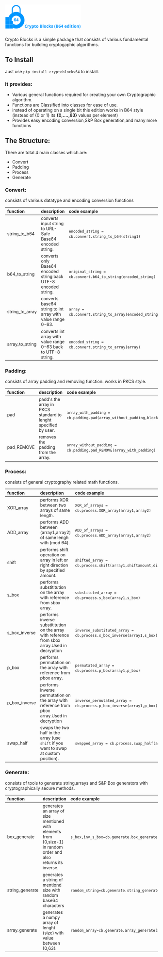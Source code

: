 # <img src="logo/CB64.svg" height=80>
Crypto Blocks is a simple package that consists of various fundamental functions for building cryptogaphic algorithms.

To Install
---
Just use `pip install cryptoblocks64` to install.

### It provides:

* Various general functions required for creating your own Cryptographic algorithm.
* Functions are Classified into classes for ease of use.
* instead of operating on a single bit this edition works in B64 style (instead of {0 or 1} its **{0,....,63}** values per element)
* Provides easy encoding conversion,S&P Box generation,and many more functions

## The Structure:

There are total 4 main classes which are:
* Convert
* Padding
* Process
* Generate

### **Convert:**
consists of various datatype and encoding conversion functions

| function | description | code example |
| :-- | :-- | :-- |
| string_to_b64 | converts input string to URL-Safe Base64 encoded string. |`encoded_string = cb.convert.string_to_b64(string1)` |
| b64_to_string |converts only Base64 encoded string back UTF-8 encoded string. |`original_string = cb.convert.b64_to_string(encoded_string)` |
| string_to_array | converts base64 string to int array with value range 0-63. | `array = cb.convert.string_to_array(encoded_string)` |
|array_to_string|converts int array with value range 0-63 back to UTF-8 string.|`encoded_string = cb.convert.string_to_array(array)`|

### **Padding:**
consists of array padding and removing function. works in PKCS style.

| function | description | code example |
| :-- | :-- | :-- |
|pad|padd's the array in PKCS standard to lenght specified by user.|`array_with_padding = cb.padding.pad(array_without_padding,block_size)`|
|pad_REMOVE|removes the padding from the array.|`array_without_padding = cb.padding.pad_REMOVE(array_with_padding)`|


### **Process:**
consists of general cryptography related math functions.

| function | description | code example |
| :-- | :-- | :-- |
|XOR_array|performs XOR between two arrays of same length.|`XOR_of_arrays = cb.process.XOR_array(array1,array2)`|
|ADD_array|performs ADD between (array1,array2) of same lengh with (mod 64).|`ADD_of_arrays = cb.process.ADD_array(array1,array2)`|
|shift|performs shift operation on array in left or right direction by specified amount.|`shifted_array = cb.process.shift(array1,shiftamount,direction)`|
|s_box|performs substititution on the array with reference from sbox array.|`substituted_array = cb.process.s_box(array1,s_box)`|
|s_box_inverse|performs inverse substititution on the array with reference from sbox array.Used in decryption|`inverse_substituted_array = cb.process.s_box_inverse(array1,s_box)`|
|p_box|performs permutation on the array with reference from pbox array.|`permutated_array = cb.process.p_box(array1,p_box)`|
|p_box_inverse|performs inverse permutation on the array with reference from pbox array.Used in decryption|`inverse_permutated_array = cb.process.p_box_inverse(array1,p_box)`|
|swap_half|swaps the two half in the array (use `shift` if you want to swap at custom position).|`swapped_array = cb.process.swap_half(array1)`|

### **Generate:**
consists of tools to generate string,arrays and S&P Box generators with cryptographically secure methods.

| function | description | code example |
| :-- | :-- | :-- |
|box_generate|generates an array of size mentioned with elements from {0,size-1} in random order and also returns its inverse.|`s_box,inv_s_box=cb.generate.box_generate(boxsize)`|
|string_generate|generates a string of mentiond size with random base64 characters|`random_string=cb.generate.string_generate(stringsize)`|
|array_generate|generates a numpy array of lenght (size) with value between {0,63}.|`random_array=cb.generate.array_generate(arraysize)`|
